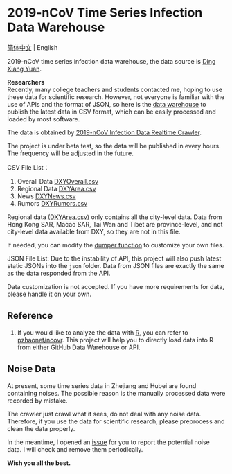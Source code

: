 # 2019-nCoV Time Series Infection Data Warehouse

[简体中文](README.md) | English

2019-nCoV time series infection data warehouse, the data source is [Ding Xiang Yuan](https://3g.dxy.cn/newh5/view/pneumonia).

**Researchers**  
Recently, many college teachers and students contacted me, 
hoping to use these data for scientific research. 
However, not everyone is familiar with the use of APIs and the format of JSON, 
so here is the [data warehouse](https://github.com/BlankerL/DXY-2019-nCoV-Data) 
to publish the latest data in CSV format, 
which can be easily processed and loaded by most software.

The data is obtained by [2019-nCoV Infection Data Realtime Crawler](https://github.com/BlankerL/DXY-2019-nCoV-Crawler).

The project is under beta test, so the data will be published in every hours. 
The frequency will be adjusted in the future. 

CSV File List：
1. Overall Data [DXYOverall.csv](https://github.com/BlankerL/DXY-2019-nCoV-Data/blob/master/DXYOverall.csv)
2. Regional Data [DXYArea.csv](https://github.com/BlankerL/DXY-2019-nCoV-Data/blob/master/DXYArea.csv)
3. News [DXYNews.csv](https://github.com/BlankerL/DXY-2019-nCoV-Data/blob/master/DXYNews.csv)
4. Rumors [DXYRumors.csv](https://github.com/BlankerL/DXY-2019-nCoV-Data/blob/master/DXYRumors.csv)

Regional data ([DXYArea.csv](https://github.com/BlankerL/DXY-2019-nCoV-Data/blob/master/DXYArea.csv))
only contains all the city-level data. 
Data from Hong Kong SAR, Macao SAR, Tai Wan and Tibet are province-level, 
and not city-level data available from DXY, so they are not in this file. 

If needed, you can modify the [dumper function](https://github.com/BlankerL/DXY-2019-nCoV-Data/blob/8e21a7e27604a9d2b1dcf0fa3d0266aa68576753/script.py#L71)
to customize your own files. 

JSON File List:
Due to the instability of API,
this project will also push latest static JSONs into the `json` folder. 
Data from JSON files are exactly the same as the data responded from the API.


Data customization is not accepted. 
If you have more requirements for data, please handle it on your own.

## Reference
1. If you would like to analyze the data with [R](https://www.r-project.org/),
you can refer to [pzhaonet/ncovr](https://github.com/pzhaonet/ncovr).
This project will help you to directly load data into R from either GitHub Data Warehouse or API. 

## Noise Data
At present, some time series data in Zhejiang and Hubei are found containing noises. 
The possible reason is the manually processed data were recorded by mistake. 

The crawler just crawl what it sees, do not deal with any noise data. 
Therefore, if you use the data for scientific research, please preprocess and clean the data properly. 

In the meantime, I opened an [issue](https://github.com/BlankerL/DXY-2019-nCoV-Crawler/issues/34) 
for you to report the potential noise data. I will check and remove them periodically. 

**Wish you all the best.**
